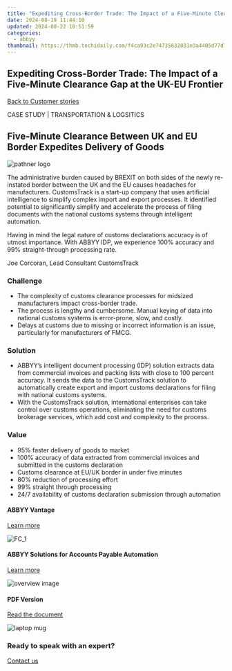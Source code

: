 ```yaml
---
title: "Expediting Cross-Border Trade: The Impact of a Five-Minute Clearance Gap at the UK-EU Frontier"
date: 2024-08-19 11:44:10
updated: 2024-08-22 10:51:59
categories:
  - abbyy
thumbnail: https://thmb.techidaily.com/f4ca93c2e74735632031e3a4405d77d7b0983d4143ac728b22e36df439e2bb35.jpg
---
```


## Expediting Cross-Border Trade: The Impact of a Five-Minute Clearance Gap at the UK-EU Frontier

[Back to Customer stories](https://tools.techidaily.com/abbyy/products/)

CASE STUDY | TRANSPORTATION & LOGSITICS

## Five-Minute Clearance Between UK and EU Border Expedites Delivery of Goods

![pathner logo](https://content.abbyy.com/-/media/project/abbyy/abbyy/insights/customer-stories/white-logos/customstrack_logo_2024_white.png?h=32&iar=0&w=120)

The administrative burden caused by BREXIT on both sides of the newly re-instated border between the UK and the EU causes headaches for manufacturers. CustomsTrack is a start-up company that uses artificial intelligence to simplify complex import and export processes. It identified potential to significantly simplify and accelerate the process of filing documents with the national customs systems through intelligent automation.

Having in mind the legal nature of customs declarations accuracy is of utmost importance. With ABBYY IDP, we experience 100% accuracy and 99% straight-through processing rate.

Joe Corcoran, Lead Consultant CustomsTrack

### Challenge

* The complexity of customs clearance processes for midsized manufacturers impact cross-border trade.
* The process is lengthy and cumbersome. Manual keying of data into national customs systems is error-prone, slow, and costly.
* Delays at customs due to missing or incorrect information is an issue, particularly for manufacturers of FMCG.

### Solution

* ABBYY’s intelligent document processing (IDP) solution extracts data from commercial invoices and packing lists with close to 100 percent accuracy. It sends the data to the CustomsTrack solution to automatically create export and import customs declarations for filing with national customs systems.
* With the CustomsTrack solution, international enterprises can take control over customs operations, eliminating the need for customs brokerage services, which add cost and complexity to the process.

### Value

* 95% faster delivery of goods to market
* 100% accuracy of data extracted from commercial invoices and submitted in the customs declaration
* Customs clearance at EU/UK border in under five minutes
* 80% reduction of processing effort
* 99% straight through processing
* 24/7 availability of customs declaration submission through automation

#### ABBYY Vantage

[Learn more](https://tools.techidaily.com/abbyy/products/)

![FC_1](https://content.abbyy.com/-/media/project/abbyy/abbyy/products/flexicapture/fc_1.jpg?h=392&iar=0&w=696)

#### ABBYY Solutions for Accounts Payable Automation

[Learn more](https://tools.techidaily.com/abbyy/products/)

![overview image](https://content.abbyy.com/-/media/project/abbyy/abbyy/solutions/ap-automation/overview-image.jpg?h=800&iar=0&w=1392)

#### PDF Version

[Read the document](https://content.abbyy.com/-/media/Project/Abbyy/Abbyy/Insights/Customer-Stories/PDFs/CustomsTrack-case-study-intelligent-document-processing-en.pdf)

![laptop mug](https://content.abbyy.com/-/media/project/abbyy/abbyy/company/newsroom/news-images/laptop-mug.jpg?h=836&iar=0&w=1486)

### Ready to speak with an expert?

[Contact us](https://tools.techidaily.com/abbyy/products/)

<ins class="adsbygoogle"
     style="display:block"
     data-ad-format="autorelaxed"
     data-ad-client="ca-pub-7571918770474297"
     data-ad-slot="1223367746"></ins>



<ins class="adsbygoogle"
     style="display:block"
     data-ad-client="ca-pub-7571918770474297"
     data-ad-slot="8358498916"
     data-ad-format="auto"
     data-full-width-responsive="true"></ins>
